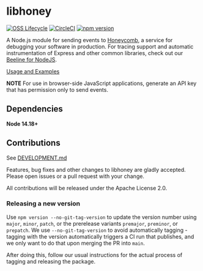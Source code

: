 # libhoney

[![OSS Lifecycle](https://img.shields.io/osslifecycle/honeycombio/libhoney-js?color=success)](https://github.com/honeycombio/home/blob/main/honeycomb-oss-lifecycle-and-practices.md)
[![CircleCI](https://circleci.com/gh/honeycombio/libhoney-js.svg?style=svg&circle-token=c7056d820eeaa624756e03c3da01deab9d647663)](https://circleci.com/gh/honeycombio/libhoney-js)
[![npm version](https://badge.fury.io/js/libhoney.svg)](https://badge.fury.io/js/libhoney)

A Node.js module for sending events to [Honeycomb](https://www.honeycomb.io), a service for debugging your software in production.
For tracing support and automatic instrumentation of Express and other common libraries, check out our [Beeline for NodeJS](https://github.com/honeycombio/beeline-nodejs).

[Usage and Examples](https://docs.honeycomb.io/getting-data-in/javascript/libhoney/)

**NOTE** For use in browser-side JavaScript applications, generate an API key that has permission only to send events.

## Dependencies

**Node 14.18+**

## Contributions

See [DEVELOPMENT.md](./DEVELOPMENT.md)

Features, bug fixes and other changes to libhoney are gladly accepted. Please
open issues or a pull request with your change.

All contributions will be released under the Apache License 2.0.

### Releasing a new version

Use `npm version --no-git-tag-version` to update the version number using `major`, `minor`, `patch`, or the prerelease variants `premajor`, `preminor`, or `prepatch`. We use `--no-git-tag-version` to avoid automatically tagging - tagging with the version automatically triggers a CI run that publishes, and we only want to do that upon merging the PR into `main`.

After doing this, follow our usual instructions for the actual process of tagging and releasing the package.
